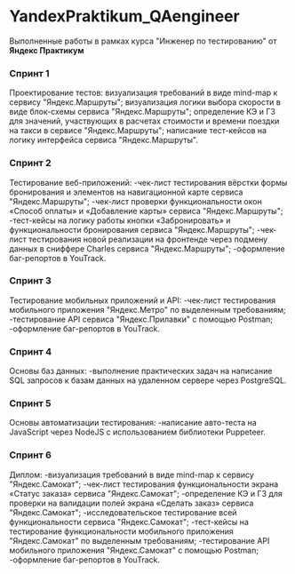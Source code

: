 # YandexPraktikum_QAengineer

Выполненные работы в рамках курса "Инженер по тестированию" от **Яндекс Практикум**

### Спринт 1 

Проектирование тестов:
визуализация требований в виде mind-map к сервису "Яндекс.Маршруты";
визуализация логики выбора скорости в виде блок-схемы сервиса "Яндекс.Маршруты"; 
определение КЭ и ГЗ для значений, участвующих в расчетах стоимости и времени поездки на такси в сервисе "Яндекс.Маршруты";
написание тест-кейсов на логику интерфейса сервиса "Яндекс.Маршруты". 


### Спринт 2 

Тестирование веб-приложений:
-чек-лист тестирования вёрстки формы бронирования и элементов на навигационной карте сервиса "Яндекс.Маршруты";
-чек-лист проверки функциональности окон «Способ оплаты» и «Добавление карты» сервиса "Яндекс.Маршруты";
-тест-кейсы на логику работы кнопки «Забронировать» и функциональности бронирования сервиса "Яндекс.Маршруты";
-чек-лист тестирования новой реализации на фронтенде через подмену данных в сниффере Charles сервиса "Яндекс.Маршруты";
-оформление баг-репортов в YouTrack.

### Спринт 3

Тестирование мобильных приложений и API:
-чек-лист тестирования мобильного приложения "Яндекс.Метро" по выделенным требованиям;
-тестирование API сервиса "Яндекс.Прилавки" с помощью Postman;
-оформление баг-репортов в YouTrack.

### Спринт 4

Основы баз данных:
-выполнение практических задач на написание SQL запросов к базам данных на удаленном сервере через PostgreSQL.

### Спринт 5

Основы автоматизации тестирования:
-написание авто-теста на JavaScript через NodeJS с использованием библиотеки Puppeteer.

### Спринт 6 

Диплом:
-визуализация требований в виде mind-map к сервису "Яндекс.Самокат";
-чек-лист тестирования функциональности экрана «Статус заказа» сервиса "Яндекс.Самокат";
-определение КЭ и ГЗ для проверки на валидации полей экрана «Сделать заказ» сервиса "Яндекс.Самокат";
-исследовательское тестирование всей функциональности сервиса "Яндекс.Самокат";
-тест-кейсы на тестирование функциональности мобильного приложения "Яндекс.Самокат" по выделенным требованиям;
-тестирование API мобильного приложения "Яндекс.Самокат" с помощью Postman;
-оформление баг-репортов в YouTrack.
